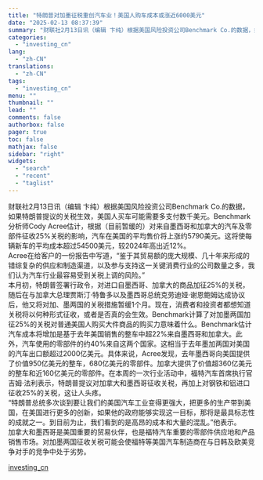 ```yaml
---
title: "特朗普对加墨征税重创汽车业！美国人购车成本或涨近6000美元"
date: "2025-02-13 08:37:39"
summary: "财联社2月13日讯（编辑 卞纯）根据美国风险投资公司Benchmark Co.的数据，如果特朗普提..."
categories:
  - "investing_cn"
lang:
  - "zh-CN"
translations:
  - "zh-CN"
tags:
  - "investing_cn"
menu: ""
thumbnail: ""
lead: ""
comments: false
authorbox: false
pager: true
toc: false
mathjax: false
sidebar: "right"
widgets:
  - "search"
  - "recent"
  - "taglist"
---
```


财联社2月13日讯（编辑 卞纯）根据美国风险投资公司Benchmark Co.的数据，如果特朗普提议的关税生效，美国人买车可能需要多支付数千美元。Benchmark分析师Cody Acree估计，根据（目前暂缓的）对来自墨西哥和加拿大的汽车及零部件征收25%关税的影响，汽车在美国的平均售价将上涨约5790美元。这将使每辆新车的平均成本超过54500美元，较2024年高出近12%。  
Acree在给客户的一份报告中写道，“鉴于其贸易额的庞大规模、几十年来形成的错综复杂的供应和制造渠道，以及参与支持这一关键消费行业的公司数量之多，我们认为汽车行业最容易受到关税上调的风险。”  
本月初，特朗普签署行政令，对进口自墨西哥、加拿大的商品加征25%的关税，随后在与加拿大总理贾斯汀·特鲁多以及墨西哥总统克劳迪娅·谢恩鲍姆达成协议后，他又将对加、墨两国的关税措施暂缓1个月。现在，消费者和投资者都想知道关税将以何种形式征收，或者是否真的会生效。Benchmark计算了对加墨两国加征25%的关税对普通美国人购买大件商品的购买力意味着什么。Benchmark估计汽车成本将增加是基于去年美国销售的整车中超22%来自墨西哥和加拿大。此外，汽车使用的零部件的约40%来自这两个国家。这相当于去年墨加两国对美国的汽车出口额超过2000亿美元。具体来说，Acree发现，去年墨西哥向美国提供了价值950亿美元的整车，680亿美元的零部件。加拿大提供了价值超360亿美元的整车和近160亿美元的零部件。在本周的一次行业活动中，福特汽车首席执行官吉姆·法利表示，特朗普提议对加拿大和墨西哥征收关税，再加上对钢铁和铝进口征收25%的关税，这让人头疼。  
“特朗普总统多次谈到要让我们的美国汽车工业变得更强大，把更多的生产带到美国，在美国进行更多的创新，如果他的政府能够实现这一目标，那将是最具标志性的成就之一。到目前为止，我们看到的是高昂的成本和大量的混乱。”他表示。  
加拿大和墨西哥是美国重要的贸易伙伴，也是福特汽车重要的零部件供应地和产品销售市场。对加墨两国征收关税可能会使福特等美国汽车制造商在与日韩及欧美竞争对手的竞争中处于劣势。

[investing_cn](https://cn.investing.com/news/stock-market-news/article-2669174)
